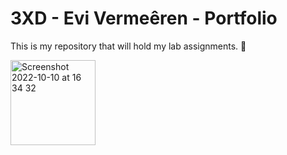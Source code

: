 # 3XD - Evi Vermeêren - Portfolio

This is my repository that will hold my lab assignments. 🌻

<img width="136" alt="Screenshot 2022-10-10 at 16 34 32" src="https://dribbble.com/shots/10495285-Developer-illustration/attachments/2329900?mode=media">
